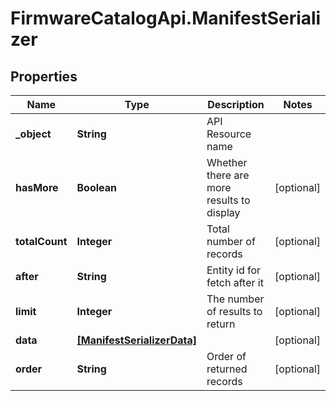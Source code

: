 # FirmwareCatalogApi.ManifestSerializer

## Properties
Name | Type | Description | Notes
------------ | ------------- | ------------- | -------------
**_object** | **String** | API Resource name | 
**hasMore** | **Boolean** | Whether there are more results to display | [optional] 
**totalCount** | **Integer** | Total number of records | [optional] 
**after** | **String** | Entity id for fetch after it | [optional] 
**limit** | **Integer** | The number of results to return | [optional] 
**data** | [**[ManifestSerializerData]**](ManifestSerializerData.md) |  | [optional] 
**order** | **String** | Order of returned records | [optional] 


